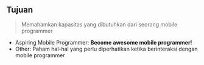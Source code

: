 ## Tujuan

> Memahamkan kapasitas yang dibutuhkan dari seorang mobile programmer

- Aspiring Mobile Programmer: **Become awesome mobile programmer!**
- Other: Paham hal-hal yang perlu diperhatikan ketika berinteraksi dengan mobile programmer
